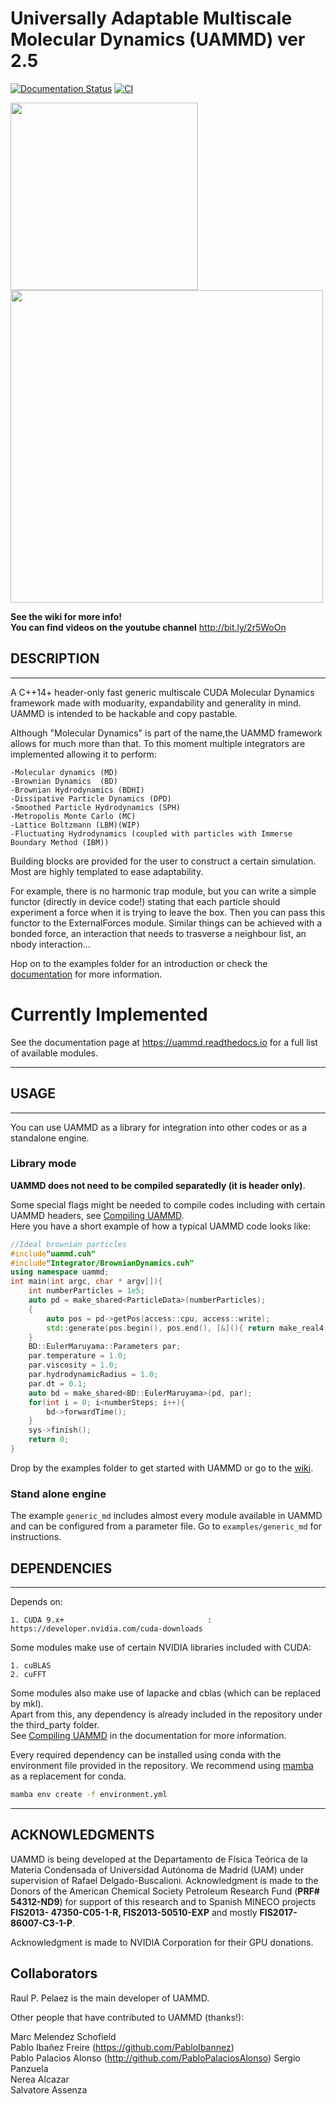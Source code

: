 # **Universally Adaptable Multiscale Molecular Dynamics (UAMMD) ver 2.5**

[![Documentation Status](https://readthedocs.org/projects/uammd/badge/?version=latest)](https://uammd.readthedocs.io/en/latest/?badge=latest)
[![CI](https://github.com/RaulPPelaez/UAMMD/actions/workflows/ci.yml/badge.svg)](https://github.com/RaulPPelaez/UAMMD/actions/workflows/ci.yml)

<img src="https://github.com/raulppelaez/uammd/blob/master/.res/poster.png" width="300"><img src="https://github.com/raulppelaez/uammd/blob/master/.res/shotlogo.png" width="500">  


**See the wiki for more info!**  
**You can find videos on the youtube channel**  http://bit.ly/2r5WoOn

## DESCRIPTION  

-----------------  

A C++14+ header-only fast generic multiscale CUDA Molecular Dynamics framework made with moduarity, expandability and generality in mind. UAMMD is intended to be hackable and copy pastable.  

Although "Molecular Dynamics" is part of the name,the UAMMD framework allows for much more than that. To this moment multiple integrators are implemented allowing it to perform:  

	-Molecular dynamics (MD)  
	-Brownian Dynamics  (BD)  
	-Brownian Hydrodynamics (BDHI)  
	-Dissipative Particle Dynamics (DPD)  
	-Smoothed Particle Hydrodynamics (SPH)  
	-Metropolis Monte Carlo (MC)   
	-Lattice Boltzmann (LBM)(WIP)  
	-Fluctuating Hydrodynamics (coupled with particles with Immerse Boundary Method (IBM))  
		

Building blocks are provided for the user to construct a certain simulation. Most are highly templated to ease adaptability.  

For example, there is no harmonic trap module, but you can write a simple functor (directly in device code!) stating that each particle should experiment a force when it is trying to leave the box. Then you can pass this functor to the ExternalForces module. Similar things can be achieved with a bonded force, an interaction that needs to trasverse a neighbour list, an nbody interaction...   

Hop on to the examples folder for an introduction or check the [documentation](https://uammd.readthedocs.io) for more information.  


# Currently Implemented

See the documentation page at https://uammd.readthedocs.io for a full list of available modules.  

----------------------
## USAGE

-------------------

You can use UAMMD as a library for integration into other codes or as a standalone engine.

### Library mode

**UAMMD does not need to be compiled separatedly (it is header only)**.  

Some special flags might be needed to compile codes including with certain UAMMD headers, see [Compiling UAMMD](https://uammd.readthedocs.io/en/latest/Compiling-UAMMD.html).  
Here you have a short example of how a typical UAMMD code looks like:  


```c++
//Ideal brownian particles
#include"uammd.cuh"
#include"Integrator/BrownianDynamics.cuh"
using namespace uammd;
int main(int argc, char * argv[]){
	int numberParticles = 1e5;
	auto pd = make_shared<ParticleData>(numberParticles);
	{
		auto pos = pd->getPos(access::cpu, access::write);
		std::generate(pos.begin(), pos.end(), [&](){ return make_real4(sys->rng.uniform3(-0.5, 0.5), 0);});	
	}
	BD::EulerMaruyama::Parameters par;
	par.temperature = 1.0;
	par.viscosity = 1.0;
	par.hydrodynamicRadius = 1.0;
	par.dt = 0.1;
	auto bd = make_shared<BD::EulerMaruyama>(pd, par);
	for(int i = 0; i<numberSteps; i++){
		bd->forwardTime();
	}
	sys->finish();
	return 0;
}

```

Drop by the examples folder to get started with UAMMD or go to the [wiki](https://uammd.readthedocs.io/).  


### Stand alone engine

The example `generic_md` includes almost every module available in UAMMD and can be configured from a parameter file. Go to `examples/generic_md` for instructions.


## DEPENDENCIES  

---------------------
Depends on:

	1. CUDA 9.x+                                :   https://developer.nvidia.com/cuda-downloads

Some modules make use of certain NVIDIA libraries included with CUDA:
	
	1. cuBLAS
	2. cuFFT
	
Some modules also make use of lapacke and cblas (which can be replaced by mkl).  
Apart from this, any dependency is already included in the repository under the third_party	folder.  
See [Compiling UAMMD](https://uammd.readthedocs.io/en/latest/Compiling-UAMMD.html) in the documentation for more information.  

Every required dependency can be installed using conda with the environment file provided in the repository. We recommend using [mamba](https://mamba.readthedocs.io/en/latest/installation/mamba-installation.html) as a replacement for conda.  

```bash
mamba env create -f environment.yml
```

------------------------------------------

## ACKNOWLEDGMENTS

UAMMD is being developed at the Departamento de Física Teórica de la Materia Condensada of Universidad Autónoma de Madrid (UAM) under supervision of Rafael Delgado-Buscalioni. Acknowledgment is made to the Donors of the American Chemical Society Petroleum Research Fund (**PRF# 54312-ND9**) for support of this research and to Spanish MINECO projects **FIS2013- 47350-C05-1-R, FIS2013-50510-EXP** and mostly **FIS2017-86007-C3-1-P**.  

Acknowledgment is made to NVIDIA Corporation for their GPU donations.  

## Collaborators

Raul P. Pelaez is the main developer of UAMMD.  

Other people that have contributed to UAMMD (thanks!):  

Marc Melendez Schofield  
Pablo Ibañez Freire (https://github.com/PabloIbannez)  
Pablo Palacios Alonso (http://github.com/PabloPalaciosAlonso) 
Sergio Panzuela  
Nerea Alcazar  
Salvatore Assenza
